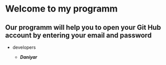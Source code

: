 # Welcome to my programm
## Our programm will help you to open your Git Hub account by entering your email and password

+ developers

  + ***Daniyar***
